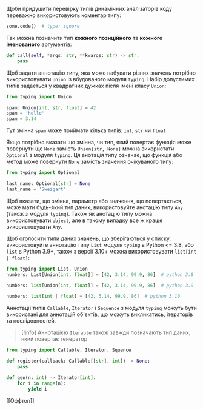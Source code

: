 Щоби придушити перевірку типів динамічних аналізаторів коду переважно використовують коментар типу:
```python
some.code()  # type: ignore
```

Так можна позначити тип **кожного позиційного** та **кожного іменованого** аргументів:
```python
def call(self, *args: str, **kwargs: str) -> str:
	pass
```

Щоб задати аннотацію типу, яка може набувати різних значень потрібно використовувати `Union` із вбудованого модуля `typing`. Набір допустимих типів задається у квадратних дужках після імені класу `Union`:
```python
from typing import Union

spam: Union[int, str, float] = 42
spam = 'hello'
spam = 3.14
```
Тут змінна `spam` може приймати кілька типів: `int`, `str` чи `float`

Якщо потрібно вказати що змінна, чи тип, який повертає функція може повернути ще `None` замість `Union[str, None]` можна використати `Optional` з модуля `typing`. Ця анотація типу означає, що функція або метод може повернути `None` замість значення очікуваного типу:
```python
from typing import Optional

last_name: Optional[str] = None
last_name = 'Sweigart'
```

Щоб вказати, що змінна, параметр або значення, що повертається, може мати будь-який тип даних, використовуйте анотацію типу `Any` (також з модуля `typing`). Також як анотацію типу можна використовувати `object`, але в такому випадку все ж краще використовувати `Any`.

Щоб оголосити типи даних значень, що зберігаються у списку, використовуйте аннотацію типу `List` модуля `typing` в Python <= 3.8, або `list` в Python 3.9+, також з версії 3.10+ можна використовувати `list[int | float]`:
```python
from typing import List, Union
numbers: List[Union[int, float]] = [42, 3.14, 99.9, 86]  # python 3.8

numbers: list[Union[int, float]] = [42, 3.14, 99.9, 86]  # python 3.9

numbers: list[int | float] = [42, 3.14, 99.9, 86]  # python 3.10
```

Аннотації типів `Callable`, `Iterator` і `Sequence` з модуля `typing` можуть бути використані для аннотацій об'єктів, що можуть викликатись, ітераторів та послідовностей.

> [!info] Аннотацією `Iterable` також завжди позначають тип даних, який повертає генератор
> 

```python
from typing import Callable, Iterator, Squence

def register(callback: Callable[[str], int]) -> None:
	pass

def gen(n: int) -> Iterator[int]:
	for i in range(n):
		yield i
```

[[Оффтоп]]